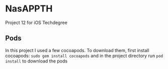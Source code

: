 # NasAPPTH
Project 12 for iOS Techdegree

## Pods

In this project I used a few cocoapods. To download them, first install cocoapods:
`sudo gem install cocoapods`
and in the project directory run
`pod install` to download the pods
